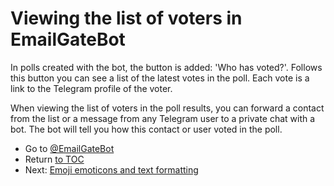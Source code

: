 # Viewing the list of voters in EmailGateBot

In polls created with the bot, the button is added: 'Who has voted?'.
Follows this button you can see a list of the latest votes in the poll.
Each vote is a link to the Telegram profile of the voter.

When viewing the list of voters in the poll results, you can forward a contact from the list or a message from any Telegram user to a private chat with a bot.
The bot will tell you how this contact or user voted in the poll.

- Go to [@EmailGateBot](http://t.me/EmailGateBot?start=utm_KDaxQG000_github-en-voters)
- Return [to TOC](guide.md)
- Next: [Emoji emoticons and text formatting](text_formatting.md)
